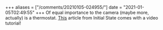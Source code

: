+++
aliases = ["/comments/20210105-024955/"]
date = "2021-01-05T02:49:55"
+++
Of equal importance to the camera (maybe more, actually) is a thermostat. [This](https://medium.com/initial-state/build-an-inexpensive-network-of-web-connected-temperature-sensors-using-pi-zeros-730a40f1fb60) article from Initial State comes with a video tutorial!

